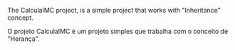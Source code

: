The CalculaIMC project, is a simple project that works with "Inheritance" concept.

O projeto CalculaIMC é um projeto simples que trabalha com o conceito de "Herança".

